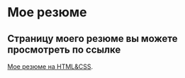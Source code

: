 # Мое резюме

## Страницу моего резюме вы можете просмотреть по ссылке

[Мое резюме на HTML&CSS](https://kuroptew.github.io/resume/).
